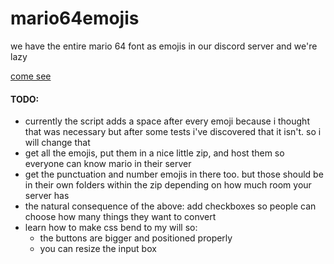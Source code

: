 # mario64emojis
we have the entire mario 64 font as emojis in our discord server and we're lazy

[come see](https://erinamer.github.io/mario64emojis/)

#### TODO:
* currently the script adds a space after every emoji because i thought that was necessary but after some tests i've discovered that it isn't. so i will change that
* get all the emojis, put them in a nice little zip, and host them so everyone can know mario in their server
* get the punctuation and number emojis in there too. but those should be in their own folders within the zip depending on how much room your server has
* the natural consequence of the above: add checkboxes so people can choose how many things they want to convert
* learn how to make css bend to my will so:
  * the buttons are bigger and positioned properly
  * you can resize the input box
